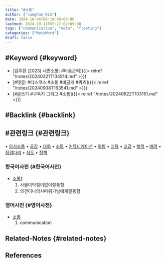 ```yaml
---
title: "#소통"
author: ["Junghan Kim"]
date: 2024-10-06T08:18:00+09:00
lastmod: 2024-10-11T07:27:02+09:00
tags: ["communication", "meta", "fleeting"]
categories: ["MetaWord"]
draft: false
---
```


<!--more-->


## #Keyword {#keyword}

-   [김주환 (2023) 내면소통: #마음근력]({{< relref "/notes/20240221T134914.md" >}})
-   [#댓글: #디스쿠스 #소통 #비공개 #쿼츠]({{< relref "/notes/20240908T163541.md" >}})
-   [#글쓰기 #구독자 그리고 #소통]({{< relref "/notes/20240922T103151.md" >}})


## #Backlink {#backlink}


## #관련링크 {#관련링크}

• [의사소통](https://small.dic.daum.net/search.do?q=%EC%9D%98%EC%82%AC%EC%86%8C%ED%86%B5) • [공감](https://small.dic.daum.net/search.do?q=%EA%B3%B5%EA%B0%90) • [대화](https://small.dic.daum.net/search.do?q=%EB%8C%80%ED%99%94) • [소토](https://small.dic.daum.net/search.do?q=%EC%86%8C%ED%86%A0) • [커뮤니케이션](https://small.dic.daum.net/search.do?q=%EC%BB%A4%EB%AE%A4%EB%8B%88%EC%BC%80%EC%9D%B4%EC%85%98) • [화합](https://small.dic.daum.net/search.do?q=%ED%99%94%ED%95%A9) • [교류](https://small.dic.daum.net/search.do?q=%EA%B5%90%EB%A5%98) • [교감](https://small.dic.daum.net/search.do?q=%EA%B5%90%EA%B0%90) • [협력](https://small.dic.daum.net/search.do?q=%ED%98%91%EB%A0%A5) • [배려](https://small.dic.daum.net/search.do?q=%EB%B0%B0%EB%A0%A4) • [징검다리](https://small.dic.daum.net/search.do?q=%EC%A7%95%EA%B2%80%EB%8B%A4%EB%A6%AC) • [심도](https://small.dic.daum.net/search.do?q=%EC%8B%AC%EB%8F%84) • [정책](https://small.dic.daum.net/search.do?q=%EC%A0%95%EC%B1%85)


### 한국어사전 {#한국어사전}

-   [소통1](https://small.dic.daum.net/word/view.do?wordid=kkw000146667&supid=kku000184422)
    1.  사물이막힘이없이잘통함
    2.  의견이나의사따위가남에게잘통함


### 영어사전 {#영어사전}

-   [소통](https://small.dic.daum.net/word/view.do?wordid=kew000041614)
    1.  communication


## Related-Notes {#related-notes}

## References

<style>.csl-entry{text-indent: -1.5em; margin-left: 1.5em;}</style><div class="csl-bib-body">
</div>
